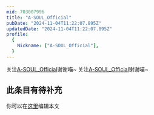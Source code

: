 ```yaml
---
mid: 703007996
title: "A-SOUL_Official"
pubDate: "2024-11-04T11:22:07.895Z"
updatedDate: "2024-11-04T11:22:07.895Z"
profile:
  {
    Nickname: ["A-SOUL_Official"],
  }
---
```


关注[A-SOUL_Official](https://space.bilibili.com/703007996)谢谢喵~ 关注[A-SOUL_Official](https://space.bilibili.com/703007996)谢谢喵~

## 此条目有待补充
你可以在[这里](https://github.com/Yuhanawa/VTuber.ICU-Content/edit/master/v/A-SOUL_Official/index.md)编辑本文
